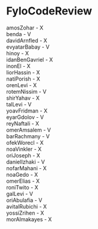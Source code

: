 # FyloCodeReview

amosZohar - X
</br>
benda - V
</br>
davidArnfled - X
</br>
evyatarBabay - V
</br>
hinoy - X
</br>
idanBenGavriel - X
</br>
inonEl - X
</br>
liorHassin - X
</br>
natiPorish - X
</br>
orenLevi - X
</br>
rotemNissim - V
</br>
shirYahav - X
</br>
talLevi - V
</br>
yoavFridman - X
</br>
eyarGdolov - V
</br>
reyNaftali - X
</br>
omerAmsalem - V
</br>
barRachmany - V
</br>
ofekWorecl - X
</br>
noaVinkler - X
</br>
oriJoseph - X
</br>
danielIzhaki - V
</br>
nofarMahani - X
</br>
noaGedo - X
</br>
omerElias - X
</br>
roniTwito - X
</br>
galLevi - V
</br>
oriAbulafia - V
</br>
avitalRubichi - X
</br>
yossiZrihen - X
</br>
morAlmakayes - X
</br>

